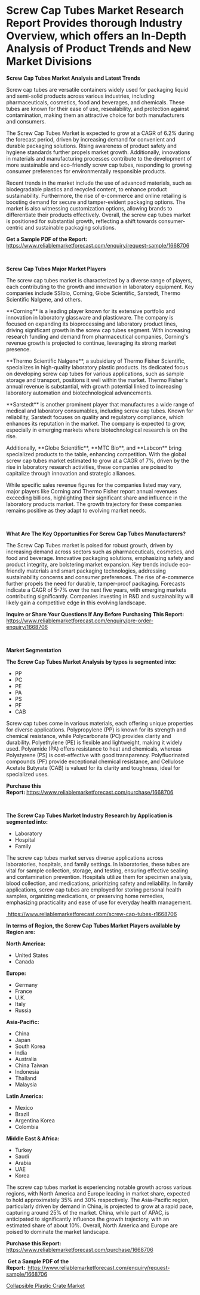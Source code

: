 <p><h1>Screw Cap Tubes Market Research Report Provides thorough Industry Overview, which offers an In-Depth Analysis of Product Trends and New Market Divisions</h1></p><p><strong>Screw Cap Tubes Market Analysis and Latest Trends</strong></p>
<p><p>Screw cap tubes are versatile containers widely used for packaging liquid and semi-solid products across various industries, including pharmaceuticals, cosmetics, food and beverages, and chemicals. These tubes are known for their ease of use, resealability, and protection against contamination, making them an attractive choice for both manufacturers and consumers. </p><p>The Screw Cap Tubes Market is expected to grow at a CAGR of 6.2% during the forecast period, driven by increasing demand for convenient and durable packaging solutions. Rising awareness of product safety and hygiene standards further propels market growth. Additionally, innovations in materials and manufacturing processes contribute to the development of more sustainable and eco-friendly screw cap tubes, responding to growing consumer preferences for environmentally responsible products.</p><p>Recent trends in the market include the use of advanced materials, such as biodegradable plastics and recycled content, to enhance product sustainability. Furthermore, the rise of e-commerce and online retailing is boosting demand for secure and tamper-evident packaging options. The market is also witnessing customization options, allowing brands to differentiate their products effectively. Overall, the screw cap tubes market is positioned for substantial growth, reflecting a shift towards consumer-centric and sustainable packaging solutions.</p></p>
<p><strong>Get a Sample PDF of the Report:&nbsp;</strong> <a href="https://www.reliablemarketforecast.com/enquiry/request-sample/1668706?utm_campaign=2929&utm_medium=2&utm_source=Github&utm_content=ia&utm_term=08032025&utm_id=screw-cap-tubes">https://www.reliablemarketforecast.com/enquiry/request-sample/1668706</a></p>
<p>&nbsp;</p>
<p><strong>Screw Cap Tubes Major Market Players</strong></p>
<p><p>The screw cap tubes market is characterized by a diverse range of players, each contributing to the growth and innovation in laboratory equipment. Key companies include SSIbio, Corning, Globe Scientific, Sarstedt, Thermo Scientific Nalgene, and others.</p><p>**Corning** is a leading player known for its extensive portfolio and innovation in laboratory glassware and plasticware. The company is focused on expanding its bioprocessing and laboratory product lines, driving significant growth in the screw cap tubes segment. With increasing research funding and demand from pharmaceutical companies, Corning's revenue growth is projected to continue, leveraging its strong market presence.</p><p>**Thermo Scientific Nalgene**, a subsidiary of Thermo Fisher Scientific, specializes in high-quality laboratory plastic products. Its dedicated focus on developing screw cap tubes for various applications, such as sample storage and transport, positions it well within the market. Thermo Fisher's annual revenue is substantial, with growth potential linked to increasing laboratory automation and biotechnological advancements.</p><p>**Sarstedt** is another prominent player that manufactures a wide range of medical and laboratory consumables, including screw cap tubes. Known for reliability, Sarstedt focuses on quality and regulatory compliance, which enhances its reputation in the market. The company is expected to grow, especially in emerging markets where biotechnological research is on the rise.</p><p>Additionally, **Globe Scientific**, **MTC Bio**, and **Labcon** bring specialized products to the table, enhancing competition. With the global screw cap tubes market estimated to grow at a CAGR of 7%, driven by the rise in laboratory research activities, these companies are poised to capitalize through innovation and strategic alliances.</p><p>While specific sales revenue figures for the companies listed may vary, major players like Corning and Thermo Fisher report annual revenues exceeding billions, highlighting their significant share and influence in the laboratory products market. The growth trajectory for these companies remains positive as they adapt to evolving market needs.</p></p>
<p>&nbsp;</p>
<p><strong>What Are The Key Opportunities For Screw Cap Tubes Manufacturers?</strong></p>
<p><p>The Screw Cap Tubes market is poised for robust growth, driven by increasing demand across sectors such as pharmaceuticals, cosmetics, and food and beverage. Innovative packaging solutions, emphasizing safety and product integrity, are bolstering market expansion. Key trends include eco-friendly materials and smart packaging technologies, addressing sustainability concerns and consumer preferences. The rise of e-commerce further propels the need for durable, tamper-proof packaging. Forecasts indicate a CAGR of 5-7% over the next five years, with emerging markets contributing significantly. Companies investing in R&D and sustainability will likely gain a competitive edge in this evolving landscape.</p></p>
<p><strong>Inquire or Share Your Questions If Any Before Purchasing This Report:</strong> <a href="https://www.reliablemarketforecast.com/enquiry/pre-order-enquiry/1668706?utm_campaign=2929&utm_medium=2&utm_source=Github&utm_content=ia&utm_term=08032025&utm_id=screw-cap-tubes">https://www.reliablemarketforecast.com/enquiry/pre-order-enquiry/1668706</a></p>
<p>&nbsp;</p>
<p><strong>Market Segmentation</strong></p>
<p><strong>The Screw Cap Tubes Market Analysis by types is segmented into:</strong></p>
<p><ul><li>PP</li><li>PC</li><li>PE</li><li>PA</li><li>PS</li><li>PF</li><li>CAB</li></ul></p>
<p><p>Screw cap tubes come in various materials, each offering unique properties for diverse applications. Polypropylene (PP) is known for its strength and chemical resistance, while Polycarbonate (PC) provides clarity and durability. Polyethylene (PE) is flexible and lightweight, making it widely used. Polyamide (PA) offers resistance to heat and chemicals, whereas Polystyrene (PS) is cost-effective with good transparency. Polyfluorinated compounds (PF) provide exceptional chemical resistance, and Cellulose Acetate Butyrate (CAB) is valued for its clarity and toughness, ideal for specialized uses.</p></p>
<p><strong>Purchase this Report:&nbsp;</strong><a href="https://www.reliablemarketforecast.com/purchase/1668706?utm_campaign=2929&utm_medium=2&utm_source=Github&utm_content=ia&utm_term=08032025&utm_id=screw-cap-tubes">https://www.reliablemarketforecast.com/purchase/1668706</a></p>
<p>&nbsp;</p>
<p><strong>The Screw Cap Tubes Market Industry Research by Application is segmented into:</strong></p>
<p><ul><li>Laboratory</li><li>Hospital</li><li>Family</li></ul></p>
<p><p>The screw cap tubes market serves diverse applications across laboratories, hospitals, and family settings. In laboratories, these tubes are vital for sample collection, storage, and testing, ensuring effective sealing and contamination prevention. Hospitals utilize them for specimen analysis, blood collection, and medications, prioritizing safety and reliability. In family applications, screw cap tubes are employed for storing personal health samples, organizing medications, or preserving home remedies, emphasizing practicality and ease of use for everyday health management.</p></p>
<p><a href="https://www.reliablemarketforecast.com/screw-cap-tubes-r1668706?utm_campaign=2929&utm_medium=2&utm_source=Github&utm_content=ia&utm_term=08032025&utm_id=screw-cap-tubes">&nbsp;https://www.reliablemarketforecast.com/screw-cap-tubes-r1668706</a></p>
<p><strong>In terms of Region, the Screw Cap Tubes Market Players available by Region are:</strong></p>
<p>
    <p> <strong> North America: </strong>
        <ul>
            <li>United States</li>
            <li>Canada</li>
        </ul>
        </p> 
    <p> <strong> Europe: </strong>
        <ul>
            <li>Germany</li>
            <li>France</li>
            <li>U.K.</li>
            <li>Italy</li>
            <li>Russia</li>
        </ul>
        </p> 
    <p> <strong> Asia-Pacific: </strong>
        <ul>
            <li>China</li>
            <li>Japan</li>
            <li>South Korea</li>
            <li>India</li>
            <li>Australia</li>
            <li>China Taiwan</li>
            <li>Indonesia</li>
            <li>Thailand</li>
            <li>Malaysia</li>
        </ul>
        </p> 
    <p> <strong> Latin America: </strong>
        <ul>
            <li>Mexico</li>
            <li>Brazil</li>
            <li>Argentina Korea</li>
            <li>Colombia</li>
        </ul>
        </p> 
    <p> <strong> Middle East & Africa: </strong>
        <ul>
            <li>Turkey</li>
            <li>Saudi</li>
            <li>Arabia</li>
            <li>UAE</li>
            <li>Korea</li>
        </ul>
    </p>
    </p>
<p><p>The screw cap tubes market is experiencing notable growth across various regions, with North America and Europe leading in market share, expected to hold approximately 35% and 30% respectively. The Asia-Pacific region, particularly driven by demand in China, is projected to grow at a rapid pace, capturing around 25% of the market. China, while part of APAC, is anticipated to significantly influence the growth trajectory, with an estimated share of about 10%. Overall, North America and Europe are poised to dominate the market landscape.</p></p>
<p><strong>Purchase this Report: </strong><a href="https://www.reliablemarketforecast.com/purchase/1668706?utm_campaign=2929&utm_medium=2&utm_source=Github&utm_content=ia&utm_term=08032025&utm_id=screw-cap-tubes">https://www.reliablemarketforecast.com/purchase/1668706</a></p>
<p>&nbsp;<strong>Get a Sample PDF of the Report:&nbsp;&nbsp;</strong><a href="https://www.reliablemarketforecast.com/enquiry/request-sample/1668706?utm_campaign=2929&utm_medium=2&utm_source=Github&utm_content=ia&utm_term=08032025&utm_id=screw-cap-tubes">https://www.reliablemarketforecast.com/enquiry/request-sample/1668706</a></p>
<p><strong></strong></p>
<p><p><a href="https://github.com/verikaahova/Market-Research-Report-List-1/blob/main/collapsible-plastic-crate-market.md?utm_campaign=2929&utm_medium=2&utm_source=Github&utm_content=ia&utm_term=08032025&utm_id=screw-cap-tubes">Collapsible Plastic Crate Market</a></p></p>